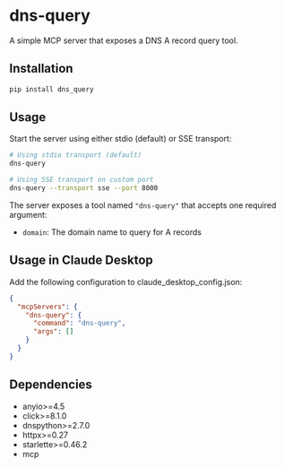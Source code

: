 # dns-query

A simple MCP server that exposes a DNS A record query tool.

## Installation

```bash
pip install dns_query
```

## Usage

Start the server using either stdio (default) or SSE transport:

```bash
# Using stdio transport (default)
dns-query

# Using SSE transport on custom port
dns-query --transport sse --port 8000
```

The server exposes a tool named `"dns-query"` that accepts one required argument:

- `domain`: The domain name to query for A records

## Usage in Claude Desktop

Add the following configuration to claude_desktop_config.json:

```json
{
  "mcpServers": {
    "dns-query": {
      "command": "dns-query",
      "args": []
    }
  }
}
```

## Dependencies

- anyio>=4.5
- click>=8.1.0
- dnspython>=2.7.0
- httpx>=0.27
- starlette>=0.46.2
- mcp

